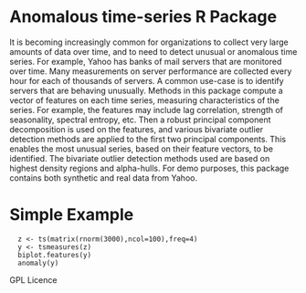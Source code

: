 Anomalous time-series R Package
===================

It is becoming increasingly common for organizations to collect very large amounts of data over time, and to need to detect unusual or anomalous time series.
For example, Yahoo has banks of mail servers that are monitored over time. Many measurements on server performance are collected every hour for each of thousands of servers. 
A common use-case is to identify servers that are behaving unusually.
Methods in this package compute a vector of features on each time series, measuring characteristics of the series. For example, the features may include lag correlation, strength of seasonality, 
spectral entropy, etc. Then a robust principal component decomposition is used on the features, and various bivariate outlier detection methods are applied to the first two principal components.
This enables the most unusual series, based on their feature vectors, to be identified. The bivariate outlier detection methods used are based on highest density regions and alpha-hulls.
For demo purposes, this package contains both synthetic and real data from Yahoo.

Simple Example
==============

````
  z <- ts(matrix(rnorm(3000),ncol=100),freq=4)
  y <- tsmeasures(z)
  biplot.features(y)
  anomaly(y)
````

GPL Licence
